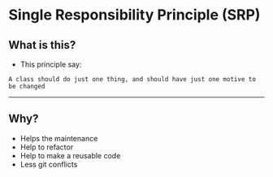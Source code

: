 # Single Responsibility Principle (SRP)

## What is this?

- This principle say: 
  
`A class should do just one thing, and should have just one motive to be changed`

___

## Why?

- Helps the maintenance
- Help to refactor
- Help to make a reusable code
- Less git conflicts